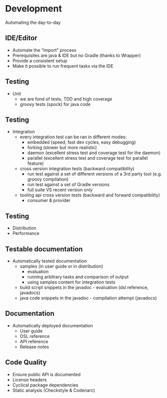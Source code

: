 # Development

Automating the day-to-day

## IDE/Editor

* Automate the “import” process
* Prerequisites are java & IDE but no Gradle (thanks to Wrapper)
* Provide a consistent setup
* Make it possible to run frequent tasks via the IDE

## Testing

* Unit
    * we are fond of tests, TDD and high coverage
    * groovy tests (spock) for java code

## Testing

* Integration
	* every integration test can be ran in different modes:
	    * embedded (speed, fast dev cycles, easy debugging)
	    * forking (slower but more realistic)
		* daemon (excellent stress test and coverage test for the daemon)
		* parallel (excellent stress test and coverage test for parallel feature)
	* cross version integration tests (backward compatibility)
	    * run test against a set of different versions of a 3rd party tool (e.g. groovy compilation)
		* run test against a set of Gradle versions
		* full suite VS recent version only
	* tooling api cross version tests (backward and forward compatibility)
		* consumer & provider

## Testing

* Distribution
* Performance

## Testable documentation

* Automatically tested documentation
    * samples (in user guide or in distribution)
        * evaluation
        * running arbitrary tasks and comparison of output
        * using samples content for integration tests
    * build script snippets in the javadoc - evaluation (dsl reference, javadocs)
    * java code snippets in the javadoc - compilation attempt (javadocs)

## Documentation

* Automatically deployed documentation
    * User guide
    * DSL reference
    * API reference
    * Release notes

## Code Quality

* Ensure public API is documented
* License headers
* Cyclical package dependencies
* Static analysis (Checkstyle & Codenarc)